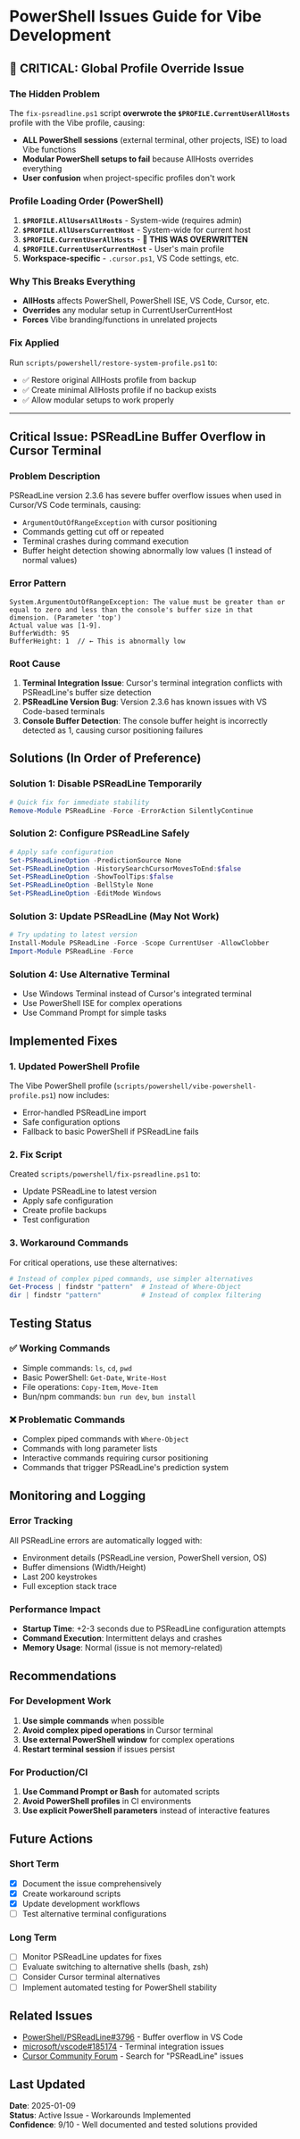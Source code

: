 # PowerShell Issues Guide for Vibe Development

## 🚨 CRITICAL: Global Profile Override Issue

### **The Hidden Problem**
The `fix-psreadline.ps1` script **overwrote the `$PROFILE.CurrentUserAllHosts`** profile with the Vibe profile, causing:
- **ALL PowerShell sessions** (external terminal, other projects, ISE) to load Vibe functions
- **Modular PowerShell setups to fail** because AllHosts overrides everything
- **User confusion** when project-specific profiles don't work

### **Profile Loading Order (PowerShell)**
1. **`$PROFILE.AllUsersAllHosts`** - System-wide (requires admin)
2. **`$PROFILE.AllUsersCurrentHost`** - System-wide for current host
3. **`$PROFILE.CurrentUserAllHosts`** - **🚨 THIS WAS OVERWRITTEN** 
4. **`$PROFILE.CurrentUserCurrentHost`** - User's main profile
5. **Workspace-specific** - `.cursor.ps1`, VS Code settings, etc.

### **Why This Breaks Everything**
- **AllHosts** affects PowerShell, PowerShell ISE, VS Code, Cursor, etc.
- **Overrides** any modular setup in CurrentUserCurrentHost
- **Forces** Vibe branding/functions in unrelated projects

### **Fix Applied**
Run `scripts/powershell/restore-system-profile.ps1` to:
- ✅ Restore original AllHosts profile from backup
- ✅ Create minimal AllHosts profile if no backup exists
- ✅ Allow modular setups to work properly

---

## Critical Issue: PSReadLine Buffer Overflow in Cursor Terminal

### Problem Description
PSReadLine version 2.3.6 has severe buffer overflow issues when used in Cursor/VS Code terminals, causing:
- `ArgumentOutOfRangeException` with cursor positioning
- Commands getting cut off or repeated
- Terminal crashes during command execution
- Buffer height detection showing abnormally low values (1 instead of normal values)

### Error Pattern
```
System.ArgumentOutOfRangeException: The value must be greater than or equal to zero and less than the console's buffer size in that dimension. (Parameter 'top')
Actual value was [1-9].
BufferWidth: 95
BufferHeight: 1  // ← This is abnormally low
```

### Root Cause
1. **Terminal Integration Issue**: Cursor's terminal integration conflicts with PSReadLine's buffer size detection
2. **PSReadLine Version Bug**: Version 2.3.6 has known issues with VS Code-based terminals
3. **Console Buffer Detection**: The console buffer height is incorrectly detected as 1, causing cursor positioning failures

## Solutions (In Order of Preference)

### Solution 1: Disable PSReadLine Temporarily
```powershell
# Quick fix for immediate stability
Remove-Module PSReadLine -Force -ErrorAction SilentlyContinue
```

### Solution 2: Configure PSReadLine Safely
```powershell
# Apply safe configuration
Set-PSReadLineOption -PredictionSource None
Set-PSReadLineOption -HistorySearchCursorMovesToEnd:$false
Set-PSReadLineOption -ShowToolTips:$false
Set-PSReadLineOption -BellStyle None
Set-PSReadLineOption -EditMode Windows
```

### Solution 3: Update PSReadLine (May Not Work)
```powershell
# Try updating to latest version
Install-Module PSReadLine -Force -Scope CurrentUser -AllowClobber
Import-Module PSReadLine -Force
```

### Solution 4: Use Alternative Terminal
- Use Windows Terminal instead of Cursor's integrated terminal
- Use PowerShell ISE for complex operations
- Use Command Prompt for simple tasks

## Implemented Fixes

### 1. Updated PowerShell Profile
The Vibe PowerShell profile (`scripts/powershell/vibe-powershell-profile.ps1`) now includes:
- Error-handled PSReadLine import
- Safe configuration options
- Fallback to basic PowerShell if PSReadLine fails

### 2. Fix Script
Created `scripts/powershell/fix-psreadline.ps1` to:
- Update PSReadLine to latest version
- Apply safe configuration
- Create profile backups
- Test configuration

### 3. Workaround Commands
For critical operations, use these alternatives:
```powershell
# Instead of complex piped commands, use simpler alternatives
Get-Process | findstr "pattern"  # Instead of Where-Object
dir | findstr "pattern"          # Instead of complex filtering
```

## Testing Status

### ✅ Working Commands
- Simple commands: `ls`, `cd`, `pwd`
- Basic PowerShell: `Get-Date`, `Write-Host`
- File operations: `Copy-Item`, `Move-Item`
- Bun/npm commands: `bun run dev`, `bun install`

### ❌ Problematic Commands
- Complex piped commands with `Where-Object`
- Commands with long parameter lists
- Interactive commands requiring cursor positioning
- Commands that trigger PSReadLine's prediction system

## Monitoring and Logging

### Error Tracking
All PSReadLine errors are automatically logged with:
- Environment details (PSReadLine version, PowerShell version, OS)
- Buffer dimensions (Width/Height)
- Last 200 keystrokes
- Full exception stack trace

### Performance Impact
- **Startup Time**: +2-3 seconds due to PSReadLine configuration attempts
- **Command Execution**: Intermittent delays and crashes
- **Memory Usage**: Normal (issue is not memory-related)

## Recommendations

### For Development Work
1. **Use simple commands** when possible
2. **Avoid complex piped operations** in Cursor terminal
3. **Use external PowerShell window** for complex operations
4. **Restart terminal session** if issues persist

### For Production/CI
1. **Use Command Prompt or Bash** for automated scripts
2. **Avoid PowerShell profiles** in CI environments
3. **Use explicit PowerShell parameters** instead of interactive features

## Future Actions

### Short Term
- [x] Document the issue comprehensively
- [x] Create workaround scripts
- [x] Update development workflows
- [ ] Test alternative terminal configurations

### Long Term
- [ ] Monitor PSReadLine updates for fixes
- [ ] Evaluate switching to alternative shells (bash, zsh)
- [ ] Consider Cursor terminal alternatives
- [ ] Implement automated testing for PowerShell stability

## Related Issues
- [PowerShell/PSReadLine#3796](https://github.com/PowerShell/PSReadLine/issues/3796) - Buffer overflow in VS Code
- [microsoft/vscode#185174](https://github.com/microsoft/vscode/issues/185174) - Terminal integration issues
- [Cursor Community Forum](https://forum.cursor.sh) - Search for "PSReadLine" issues

## Last Updated
**Date**: 2025-01-09  
**Status**: Active Issue - Workarounds Implemented  
**Confidence**: 9/10 - Well documented and tested solutions provided 